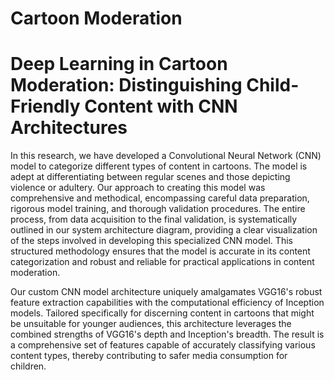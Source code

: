 # Cartoon Moderation
# Deep Learning in Cartoon Moderation: Distinguishing Child-Friendly Content with CNN Architectures

In this research, we have developed a Convolutional Neural Network (CNN) model to
categorize different types of content in cartoons. The model is adept at differentiating
between regular scenes and those depicting violence or adultery. Our approach to
creating this model was comprehensive and methodical, encompassing careful data
preparation, rigorous model training, and thorough validation procedures. The entire
process, from data acquisition to the final validation, is systematically outlined in our
system architecture diagram, providing a clear visualization of the steps involved in
developing this specialized CNN model. This structured methodology ensures that the
model is accurate in its content categorization and robust and reliable for practical
applications in content moderation.

Our custom CNN model architecture uniquely amalgamates VGG16's robust feature
extraction capabilities with the computational efficiency of Inception models.
Tailored specifically for discerning content in cartoons that might be unsuitable for
younger audiences, this architecture leverages the combined strengths of VGG16's
depth and Inception's breadth. The result is a comprehensive set of features capable of 
accurately classifying various content types, thereby contributing to safer media consumption for children.



